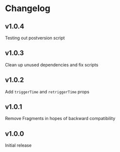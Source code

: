 # Changelog

## v1.0.4

Testing out postversion script

## v1.0.3

Clean up unused dependencies and fix scripts

## v1.0.2

Add `triggerTime` and `retriggerTime` props

## v1.0.1

Remove Fragments in hopes of backward compatibility

## v1.0.0

Initial release
